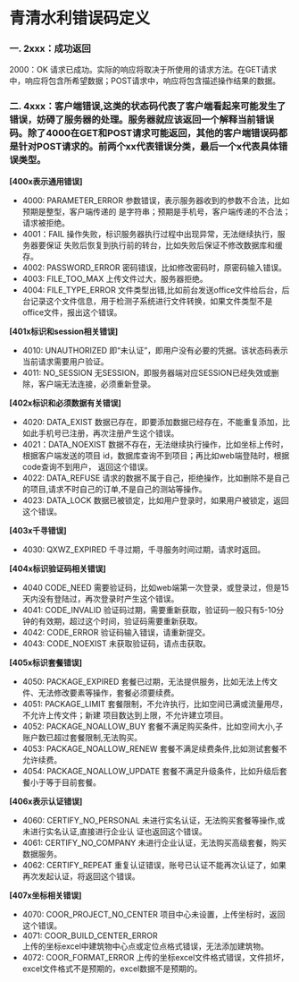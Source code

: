 # 青清水利错误码定义
### 一. 2xxx：成功返回

>
2000：OK
    请求已成功。实际的响应将取决于所使用的请求方法。在GET请求中，响应将包含所希望数据；POST请求中，响应将包含描述操作结果的数据。

### 二. 4xxx：客户端错误,这类的状态码代表了客户端看起来可能发生了错误，妨碍了服务器的处理。服务器就应该返回一个解释当前错误码。除了4000在GET和POST请求可能返回，其他的客户端错误码都是针对POST请求的。前两个xx代表错误分类，最后一个x代表具体错误类型。

**[400x表示通用错误]**
>
*   4000: PARAMETER_ERROR
    参数错误，表示服务器收到的参数不合法，比如预期是整型，客户端传递的
    是字符串；预期是手机号，客户端传递的不合法；请求被拒绝。
*   4001：FAIL
    操作失败，标识服务器执行过程中出现异常，无法继续执行，服务器要保证
    失败后恢复到执行前的转台，比如失败后保证不修改数据库和缓存。
*   4002: PASSWORD_ERROR
    密码错误，比如修改密码时，原密码输入错误。
*   4003: FILE_TOO_MAX
    上传文件过大，服务器拒绝。
*  4004: FILE_TYPE_ERROR
    文件类型出错,比如前台发送office文件给后台，后台记录这个文件信息，用于检测子系统进行文件转换，如果文件类型不是office文件，报出这个错误。    

**[401x标识和session相关错误]**
>
*   4010: UNAUTHORIZED
    即“未认证”，即用户没有必要的凭据。该状态码表示当前请求需要用户验证。
*   4011: NO_SESSION
    无SESSION，即服务器端对应SESSION已经失效或删除，客户端无法连接，必须重新登录。

**[402x标识和必须数据有关错误]**
>
*   4020: DATA_EXIST
    数据已存在，即要添加数据已经存在，不能重复添加，比如此手机号已注册，再次注册产生这个错误。
*   4021：DATA_NOEXIST
    数据不存在，无法继续执行操作，比如坐标上传时，根据客户端发送的项目
    id，数据库查询不到项目；再比如web端登陆时，根据code查询不到用户，
    返回这个错误。
*   4022: DATA_REFUSE
    请求的数据不属于自己，拒绝操作，比如删除不是自己的项目,请求不时自己的订单,不是自己的测站等操作。
* 4023: DATA_LOCK
    数据已被锁定，比如用户登录时，如果用户被锁定，返回这个错误。 

**[403x千寻错误]**
>
*   4030: QXWZ_EXPIRED
    千寻过期，千寻服务时间过期，请求时返回。

**[404x标识验证码相关错误]**
>
*   4040 CODE_NEED
    需要验证码，比如web端第一次登录，或登录过，但是15天内没有登陆过，再次登录时产生这个错误。
*   4041: CODE_INVALID
    验证码过期，需要重新获取，验证码一般只有5-10分钟的有效期，超过这个时间，验证码需要重新获取。
*   4042: CODE_ERROR
    验证码输入错误，请重新提交。
*   4043: CODE_NOEXIST
    未获取验证码，请点击获取。

**[405x标识套餐错误]**
>
*   4050: PACKAGE_EXPIRED
    套餐已过期，无法提供服务，比如无法上传文件、无法修改要素等操作，套餐必须要续费。
*   4051: PACKAGE_LIMIT
    套餐限制，不允许执行，比如空间已满或流量用尽，不允许上传文件；新建
    项目数达到上限，不允许建立项目。
*   4052: PACKAGE_NOALLOW_BUY
    套餐不满足购买条件，比如空间大小,子账户数已超过套餐限制,无法购买。
*   4053: PACKAGE_NOALLOW_RENEW
    套餐不满足续费条件,比如测试套餐不允许续费。
*   4054: PACKAGE_NOALLOW_UPDATE
    套餐不满足升级条件，比如升级后套餐小于等于目前套餐。   

**[406x表示认证错误]**
>
*   4060: CERTIFY_NO_PERSONAL
    未进行实名认证，无法购买套餐等操作,或未进行实名认证,直接进行企业认
    证也返回这个错误。
*   4061: CERTIFY_NO_COMPANY
    未进行企业认证，无法购买高级套餐，购买数据服务。
*   4062: CERTIFY_REPEAT
    重复认证错误，账号已认证不能再次认证了，如果再次发起认证，将返回这个错误。

**[407x坐标相关错误]**
>
*   4070: COOR_PROJECT_NO_CENTER
    项目中心未设置，上传坐标时，返回这个错误。
*   4071: COOR_BUILD_CENTER_ERROR  
    上传的坐标excel中建筑物中心点或定位点格式错误，无法添加建筑物。
*   4072: COOR_FORMAT_ERROR
    上传的坐标excel文件格式错误，文件损坏，excel文件格式不是预期的，excel数据不是预期的。



